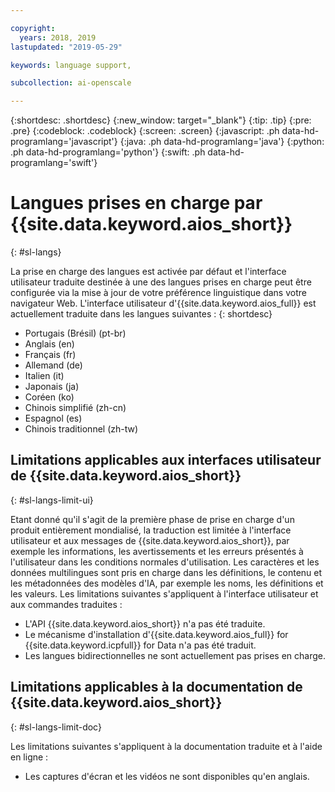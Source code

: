 ```yaml
---

copyright:
  years: 2018, 2019
lastupdated: "2019-05-29"

keywords: language support, 

subcollection: ai-openscale

---
```


{:shortdesc: .shortdesc}
{:new_window: target="_blank"}
{:tip: .tip}
{:pre: .pre}
{:codeblock: .codeblock}
{:screen: .screen}
{:javascript: .ph data-hd-programlang='javascript'}
{:java: .ph data-hd-programlang='java'}
{:python: .ph data-hd-programlang='python'}
{:swift: .ph data-hd-programlang='swift'}

# Langues prises en charge par {{site.data.keyword.aios_short}}
{: #sl-langs}

La prise en charge des langues est activée par défaut et l'interface utilisateur traduite destinée à une des langues prises en charge peut être configurée via la mise à jour de votre préférence linguistique dans votre navigateur Web. L'interface utilisateur d'{{site.data.keyword.aios_full}} est actuellement traduite dans les langues suivantes :
{: shortdesc}

- Portugais (Brésil) (pt-br)
- Anglais (en)
- Français (fr)
- Allemand (de)
- Italien (it)
- Japonais (ja)
- Coréen (ko)
- Chinois simplifié (zh-cn)
- Espagnol (es)
- Chinois traditionnel (zh-tw)

## Limitations applicables aux interfaces utilisateur de {{site.data.keyword.aios_short}}
{: #sl-langs-limit-ui}

Etant donné qu'il s'agit de la première phase de prise en charge d'un produit entièrement mondialisé, la traduction est limitée à l'interface utilisateur et aux messages de {{site.data.keyword.aios_short}}, par exemple les informations, les avertissements et les erreurs présentés à l'utilisateur dans les conditions normales d'utilisation. Les caractères et les données multilingues sont pris en charge dans les définitions, le contenu et les métadonnées des modèles d'IA, par exemple les noms, les définitions et les valeurs. Les limitations suivantes s'appliquent à l'interface utilisateur et aux commandes traduites : 

- L'API {{site.data.keyword.aios_short}} n'a pas été traduite. 
- Le mécanisme d'installation d'{{site.data.keyword.aios_full}} for {{site.data.keyword.icpfull}} for Data n'a pas été traduit. 
- Les langues bidirectionnelles ne sont actuellement pas prises en charge. 

## Limitations applicables à la documentation de {{site.data.keyword.aios_short}} 
{: #sl-langs-limit-doc}

Les limitations suivantes s'appliquent à la documentation traduite et à l'aide en ligne : 

- Les captures d'écran et les vidéos ne sont disponibles qu'en anglais. 

